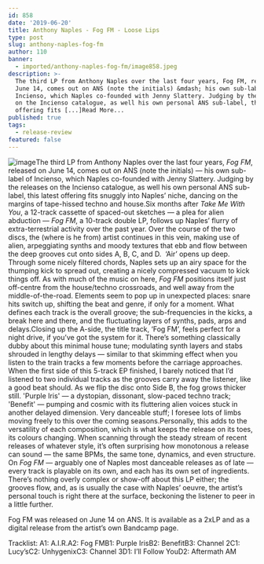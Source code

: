 ```yaml
---
id: 858
date: '2019-06-20'
title: Anthony Naples - Fog FM - Loose Lips
type: post
slug: anthony-naples-fog-fm
author: 110
banner:
  - imported/anthony-naples-fog-fm/image858.jpeg
description: >-
  The third LP from Anthony Naples over the last four years, Fog FM, released on
  June 14, comes out on ANS (note the initials) &mdash; his own sub-label of
  Incienso, which Naples co-founded with Jenny Slattery. Judging by the releases
  on the Incienso catalogue, as well his own personal ANS sub-label, this latest
  offering fits [...]Read More...
published: true
tags:
  - release-review
featured: false
---
```

![image](../imported/anthony-naples-fog-fm/image858.jpeg)The third LP from Anthony Naples over the last four years, _Fog FM_, released on June 14, comes out on ANS (note the initials) — his own sub-label of Incienso, which Naples co-founded with Jenny Slattery. Judging by the releases on the Incienso catalogue, as well his own personal ANS sub-label, this latest offering fits snuggly into Naples’ niche, dancing on the margins of tape-hissed techno and house.Six months after _Take Me With You_, a 12-track cassette of spaced-out sketches — a plea for alien abduction — _Fog FM_, a 10-track double LP, follows up Naples’ flurry of extra-terrestrial activity over the past year. Over the course of the two discs, the (where is he from) artist continues in this vein, making use of alien, arpeggiating synths and moody textures that ebb and flow between the deep grooves cut onto sides A, B, C, and D.  ‘Air’ opens up deep. Through some nicely filtered chords, Naples sets up an airy space for the thumping kick to spread out, creating a nicely compressed vacuum to kick things off. As with much of the music on here, _Fog FM_ positions itself just off-centre from the house/techno crossroads, and well away from the middle-of-the-road. Elements seem to pop up in unexpected places: snare hits switch up, shifting the beat and genre, if only for a moment. What defines each track is the overall groove; the sub-frequencies in the kicks, a break here and there, and the fluctuating layers of synths, pads, arps and delays.Closing up the A-side, the title track, ‘Fog FM’, feels perfect for a night drive, if you’ve got the system for it. There’s something classically dubby about this minimal house tune; modulating synth layers and stabs shrouded in lengthy delays — similar to that skimming effect when you listen to the train tracks a few moments before the carriage approaches. When the first side of this 5-track EP finished, I barely noticed that I’d listened to two individual tracks as the grooves carry away the listener, like a good beat should. As we flip the disc onto Side B, the fog grows thicker still. 'Purple Iris' — a dystopian, dissonant, slow-paced techno track; 'Benefit' — pumping and cosmic with its fluttering alien voices stuck in another delayed dimension. Very danceable stuff; I foresee lots of limbs moving freely to this over the coming seasons.Personally, this adds to the versatility of each composition, which is what keeps the release on its toes, its colours changing. When scanning through the steady stream of recent releases of whatever style, it’s often surprising how monotonous a release can sound — the same BPMs, the same tone, dynamics, and even structure. On _Fog FM_ — arguably one of Naples most danceable releases as of late — every track is playable on its own, and each has its own set of ingredients. There’s nothing overly complex or show-off about this LP either; the grooves flow, and, as is usually the case with Naples’ oeuvre, the artist’s personal touch is right there at the surface, beckoning the listener to peer in a little further.

Fog FM was released on June 14 on ANS. It is available as a 2xLP and as a digital release from the artist’s own Bandcamp page.

Tracklist: A1: A.I.R.A2: Fog FMB1: Purple IrisB2: BenefitB3: Channel 2C1: Lucy’sC2: UnhygenixC3: Channel 3D1: I’ll Follow YouD2: Aftermath AM